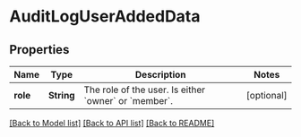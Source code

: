 # AuditLogUserAddedData

## Properties
Name | Type | Description | Notes
------------ | ------------- | ------------- | -------------
**role** | **String** | The role of the user. Is either &#x60;owner&#x60; or &#x60;member&#x60;. | [optional] 

[[Back to Model list]](../README.md#documentation-for-models) [[Back to API list]](../README.md#documentation-for-api-endpoints) [[Back to README]](../README.md)


